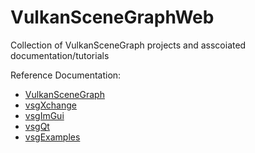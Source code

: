 # VulkanSceneGraphWeb
Collection of VulkanSceneGraph projects and asscoiated documentation/tutorials

Reference Documentation:
* [VulkanSceneGraph](ref/VulkanSceneGraph/html/index.html)
* [vsgXchange](ref/vsgXchange/html/index.html)
* [vsgImGui](ref/vsgImGui/html/index.html)
* [vsgQt](ref/vsgQt/html/index.html)
* [vsgExamples](ref/vsgExmaples/html/index.html)
